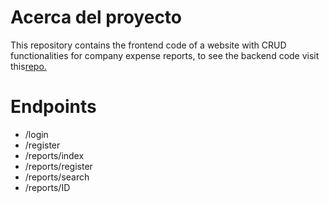 ﻿# Acerca del proyecto
This repository contains the frontend code of a website with CRUD functionalities for company expense reports, to see the backend code visit this[repo.](https://github.com/josangelATM/ExpensesReport-backend)
# Endpoints 
 - /login
 - /register
 - /reports/index
 - /reports/register
 - /reports/search
 - /reports/ID

